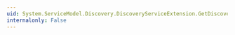```yaml
---
uid: System.ServiceModel.Discovery.DiscoveryServiceExtension.GetDiscoveryService
internalonly: False
---
```

